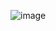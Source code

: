 ![image](https://github.com/kyoungminSong/Kyoungmin_week07/assets/162668642/417d4134-f7be-40c5-b3c2-48f22abaf626)
